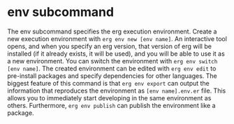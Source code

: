 # env subcommand

The env subcommand specifies the erg execution environment.
Create a new execution environment with `erg env new [env name]`. An interactive tool opens, and when you specify an erg version, that version of erg will be installed (if it already exists, it will be used), and you will be able to use it as a new environment.
You can switch the environment with `erg env switch [env name]`.
The created environment can be edited with `erg env edit` to pre-install packages and specify dependencies for other languages.
The biggest feature of this command is that `erg env export` can output the information that reproduces the environment as `[env name].env.er` file. This allows you to immediately start developing in the same environment as others. Furthermore, `erg env publish` can publish the environment like a package.